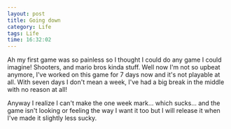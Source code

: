```yaml
---
layout: post
title: Going down
category: Life
tags: Life
time: 16:32:02
---
```

Ah my first game was so painless so I thought I could do any game I could imagine! Shooters, and mario bros kinda stuff. Well now I'm not so upbeat anymore, I've worked on this game for 7 days now and it's not playable at all. With seven days I don't mean a week, I've had a big break in the middle with no reason at all!

Anyway I realize I can't make the one week mark... which sucks... and the game isn't looking or feeling the way I want it too but I will release it when I've made it slightly less sucky.

